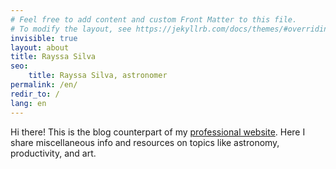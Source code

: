 ```yaml
---
# Feel free to add content and custom Front Matter to this file.
# To modify the layout, see https://jekyllrb.com/docs/themes/#overriding-theme-defaults
invisible: true
layout: about
title: Rayssa Silva
seo: 
    title: Rayssa Silva, astronomer
permalink: /en/
redir_to: /
lang: en
---
```

Hi there! This is the blog counterpart of my [professional website](https://rayssags.github.io/). Here I share miscellaneous info and resources on topics like astronomy, productivity, and art.